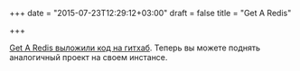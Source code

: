 +++
date = "2015-07-23T12:29:12+03:00"
draft = false
title = "Get A Redis"

+++

<p><a href="https://github.com/MohamedBassem/getaredis">Get A Redis выложили код на гитхаб</a>. Теперь вы можете поднять аналогичный проект на своем инстансе.</p>

